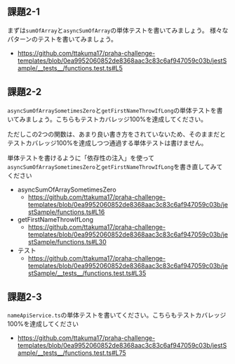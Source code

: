## 課題2-1

まずは`sumOfArray`と`asyncSumOfArray`の単体テストを書いてみましょう。
様々なパターンのテストを書いてみましょう。
- https://github.com/ttakuma17/praha-challenge-templates/blob/0ea9952060852de8368aac3c83c6af947059c03b/jestSample/__tests__/functions.test.ts#L5

## 課題2-2

`asyncSumOfArraySometimesZero`と`getFirstNameThrowIfLong`の単体テストを書いてみましょう。こちらもテストカバレッジ100%を達成してください。

ただしこの2つの関数は、あまり良い書き方をされていないため、そのままだとテストカバレッジ100%を達成しつつ通過する単体テストは書けません。

単体テストを書けるように「依存性の注入」を使って`asyncSumOfArraySometimesZero`と`getFirstNameThrowIfLong`を書き直してみてください
- asyncSumOfArraySometimesZero
  - https://github.com/ttakuma17/praha-challenge-templates/blob/0ea9952060852de8368aac3c83c6af947059c03b/jestSample/functions.ts#L16
- getFirstNameThrowIfLong
  - https://github.com/ttakuma17/praha-challenge-templates/blob/0ea9952060852de8368aac3c83c6af947059c03b/jestSample/functions.ts#L30
- テスト
  - https://github.com/ttakuma17/praha-challenge-templates/blob/0ea9952060852de8368aac3c83c6af947059c03b/jestSample/__tests__/functions.test.ts#L35

## 課題2-3

`nameApiService.ts`の単体テストを書いてください。こちらもテストカバレッジ100%を達成してください
- https://github.com/ttakuma17/praha-challenge-templates/blob/0ea9952060852de8368aac3c83c6af947059c03b/jestSample/__tests__/functions.test.ts#L75
